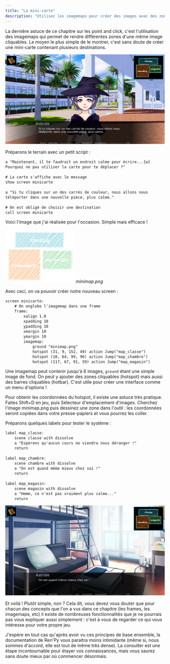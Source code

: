 ```yaml
---
title: "La mini-carte"
description: "Utilisez les imagemaps pour créer des images avec des zones cliquables, comme pour une mini-carte qui contiendrait plusieurs destinations."
---
```


La dernière astuce de ce chapitre sur les point and click, c'est l'utilisation des imagemaps qui permet de rendre différentes zones d'une même image cliquables. Le moyen le plus simple de le montrer, c'est sans doute de créer une mini-carte contenant plusieurs destinations.

![Mini-carte affichée dans un coin du jeu](./minicarte-ecole.png)

Préparons le terrain avec un petit script :

```renpy
a "Maintenant, il te faudrait un endroit calme pour écrire...{w} Pourquoi ne pas utiliser la carte pour te déplacer ?"

# La carte s'affiche avec le message
show screen minicarte

a "Si tu cliques sur un des carrés de couleur, nous allons nous téléporter dans une nouvelle pièce, plus calme."

# On est obligé de choisir une destination
call screen minicarte
```

Voici l'image que j'ai réalisée pour l'occasion. Simple mais efficace !

![Image de mini-carte](./minimap.png)
*minimap.png*

Avec ceci, on va pouvoir créer notre nouveau screen :

```renpy
screen minicarte:
    # On englobe l'imagemap dans une frame
    frame:
        xalign 1.0
        xpadding 10
        ypadding 10
        xmargin 10
        ymargin 10
        imagemap:
            ground "minimap.png"
            hotspot (31, 9, 152, 49) action Jump("map_classe")
            hotspot (10, 64, 99, 96) action Jump("map_chambre")
            hotspot (117, 67, 91, 59) action Jump("map_magasin")
```

Une imagemap peut contenir jusqu'à 6 images, `ground` étant une simple image de fond. On peut y ajouter des zones cliquables (hotspot) mais aussi des barres cliquables (hotbar). C'est utile pour créer une interface comme un menu d'options !

Pour obtenir les coordonnées du hotspot, il existe une astuce très pratique. Faites Shift+D en jeu, puis Sélecteur d'emplacement d'images. Cherchez l'image minimap.png puis dessinez une zone dans l'outil : les coordonnées seront copiées dans votre presse-papiers et vous pourrez les coller.

Préparons quelques labels pour tester le système :

```renpy
label map_classe:
    scene classe with dissolve
    a "Espérons qu'aucun cours ne viendra nous déranger !"
    return

label map_chambre:
    scene chambre with dissolve
    a "On est quand même mieux chez soi !"
    return

label map_magasin:
    scene magasin with dissolve
    a "Hmmm, ce n'est pas vraiment plus calme..."
    return
```

![Arrivée dans la chambre](./minicarte-chambre.png)

Et voilà ! Plutôt simple, non ? Cela dit, vous devez vous douter que pour chacun des concepts que l'on a vus dans ce chapitre (les frames, les imagemaps, etc) il existe de nombreuses fonctionnalités que je ne pourrais pas vous expliquer aussi simplement : c'est à vous de regarder ce qui vous intéresse pour votre propre jeu.

J'espère en tout cas qu'après avoir vu ces principes de base ensemble, la documentation de Ren'Py vous paraitra moins intimidante (même si, nous sommes d'accord, elle est tout de même très dense). La consulter est une étape incontournable pour étayer vos connaissances, mais vous saurez sans doute mieux par où commencer désormais.
